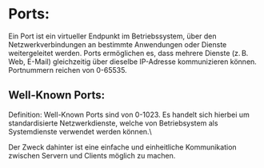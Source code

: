 # Ports:
Ein Port ist ein virtueller Endpunkt im Betriebssystem, über den Netzwerkverbindungen an bestimmte Anwendungen oder Dienste weitergeleitet werden. Ports ermöglichen es, dass mehrere Dienste (z. B. Web, E-Mail) gleichzeitig über dieselbe IP-Adresse kommunizieren können.\
Portnummern reichen von 0-65535.

## Well-Known Ports:

Definition: Well-Known Ports sind von 0-1023. Es handelt sich hierbei um standardisierte Netzwerkdienste, welche von Betriebsystem als Systemdienste verwendet werden können.\

Der Zweck dahinter ist eine einfache und einheitliche Kommunikation zwischen Servern und Clients möglich zu machen.
